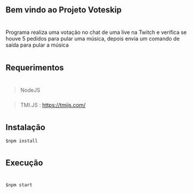 #
## Bem vindo ao Projeto Voteskip
#
Programa realiza uma votação no chat de uma live na Twitch e verifica se houve 5 pedidos para pular uma música, depois envia um comando de saída para pular a música
# 
## Requerimentos
# 
###
> NodeJS
###
> TMI.JS : https://tmijs.com/
###
#
## Instalação
`
$npm install
`
#
## Execução
#
`
$npm start
`
